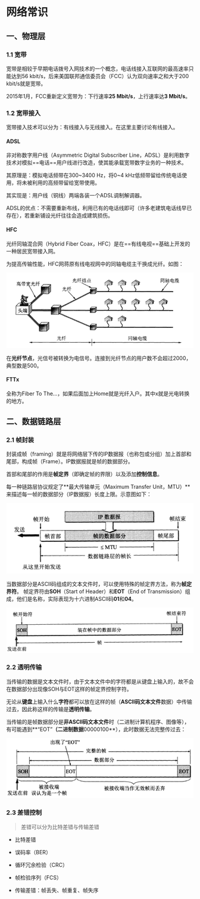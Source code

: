 # 网络常识

## 一、物理层

### 1.1 宽带

宽带是相较于早期电话拨号入网技术的一个概念，电话线接入互联网的最高速率只能达到56 kbit/s，后来美国联邦通信委员会（FCC）认为双向速率之和大于200 kbit/s就是宽带。

2015年1月，FCC重新定义宽带为：下行速率**25 Mbit/s**，上行速率达**3 Mbit/s**。

### 1.2 宽带接入

宽带接入技术可以分为：有线接入与无线接入。在这里主要讨论有线接入。

#### ADSL

非对称数字用户线（Asymmetric Digital Subscriber Line，ADSL）是利用数字技术对模拟==电话==用户线进行改造，使其能承载宽带数字业务的一种技术。

其原理是：模拟电话频带在300~3400 Hz，将0~4 kHz低频带留给传统电话使用，将未被利用的高频带留给宽带使用。

其实现是：用户线（铜线）两端各装一个ADSL调制解调器。

ADSL的优点：不需要重新布线，利用已有的电话线即可（许多老建筑电话线早已存在），若重新铺设光纤往往会造成建筑损伤。



#### HFC

光纤同轴混合网（Hybrid Fiber Coax，HFC）是在==有线电视==基础上开发的一种居民宽带接入网。

为提高传输性能，HFC网蒋原有线电视网中的同轴电缆主干换成光纤。如图：

<img src="https://raw.githubusercontent.com/huibazdy/TyporaPicture/main/202209061049644.png" alt="image-20220906104940575" style="zoom: 80%;" />

在**光纤节点**，光信号被转换为电信号。连接到光纤节点的用户数不会超过2000，典型数是500。



#### FTTx

全称为Fiber To The...，如果后面加上Home就是光纤入户。其中x就是光电转换的地方。



## 二、数据链路层

### 2.1 帧封装

封装成帧（framing）就是将网络层下传的IP数据报（也称包或分组）加上首部和尾部，构成帧（Frame）。IP数据报就是帧的数据部分。

首部和尾部的作用是**帧定界**（即确定帧的界限）以及添加**控制信息**。

每一种链路层协议规定了**最大传输单元（Maximum Transfer Unit，MTU）**来描述每一帧的数据部分（IP数据报）长度上限。示意图如下：

<img src="https://raw.githubusercontent.com/huibazdy/TyporaPicture/main/202209061138946.png" alt="image-20220906113824909"  />

当数据部分是ASCII码组成的文本文件时，可以使用特殊的帧定界方法，称为**帧定界符**。	帧定界符由**SOH**（Start of Header）和**EOT**（End of Transmission）组成，他们是名称，实际表现为十六进制ASCII码**01**和**04**。

<img src="https://raw.githubusercontent.com/huibazdy/TyporaPicture/main/202209061159666.png" alt="image-20220906115902630"  />



### 2.2 透明传输

当传输的数据是文本文件时，由于文本文件中的字符都是从键盘上输入的，故不会在数据部分出现像SOH与EOT这样的帧定界控制字符。

无论从**键盘**上输入什么**字符**都可以放在这样的帧（**ASCII码文本文件**数据）中传输过去，因此称这样的传输是**透明传输**。

当传输的是帧数据部分是**非ASCII码文本文件**时（二进制计算机程序、图像等），有可能遇到**“EOT”**（二进制数据**00000100**），此时数据无法完整传过去：

![image-20220906144643318](https://raw.githubusercontent.com/huibazdy/TyporaPicture/main/202209061446374.png)



### 2.3 差错控制

> 差错可以分为比特差错与传输差错

* 比特差错
* 误码率（BER）
* 循环冗余检验（CRC）
* 帧检验序列（FCS）



* 传输差错：帧丢失、帧重复、帧失序